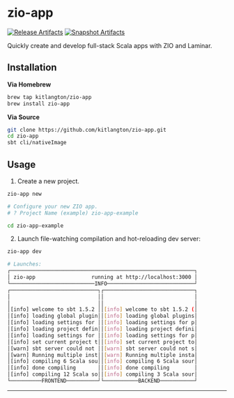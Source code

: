 # zio-app

[![Release Artifacts][Badge-SonatypeReleases]][Link-SonatypeReleases]
[![Snapshot Artifacts][Badge-SonatypeSnapshots]][Link-SonatypeSnapshots]

Quickly create and develop full-stack Scala apps with ZIO and Laminar.

## Installation

**Via Homebrew**

```sh
brew tap kitlangton/zio-app
brew install zio-app
```

**Via Source**

```sh
git clone https://github.com/kitlangton/zio-app.git
cd zio-app
sbt cli/nativeImage
```

## Usage

1. Create a new project.

```sh
zio-app new

# Configure your new ZIO app.
# ? Project Name (example) zio-app-example

cd zio-app-example
```

2. Launch file-watching compilation and hot-reloading dev server:

```sh
zio-app dev

# Launches:
┌───────────────────────────────────────────────────────────┐
│ zio-app                  running at http://localhost:3000 │
└───────────────────────────INFO────────────────────────────┘
┌────────────────────────────┐┌─────────────────────────────┐
│                            ││                             │
│                            ││                             │
│[info] welcome to sbt 1.5.2 ││[info] welcome to sbt 1.5.2 (│
│[info] loading global plugin││[info] loading global plugins│
│[info] loading settings for ││[info] loading settings for p│
│[info] loading project defin││[info] loading project defini│
│[info] loading settings for ││[info] loading settings for p│
│[info] set current project t││[info] set current project to│
│[warn] sbt server could not ││[warn] sbt server could not s│
│[warn] Running multiple inst││[warn] Running multiple insta│
│[info] compiling 6 Scala sou││[info] compiling 6 Scala sour│
│[info] done compiling       ││[info] done compiling        │
│[info] compiling 12 Scala so││[info] compiling 3 Scala sour│
└──────────FRONTEND──────────┘└───────────BACKEND───────────┘
```

----

[Badge-SonatypeReleases]: https://img.shields.io/nexus/r/https/oss.sonatype.org/io.github.kitlangton/zio-app_2.13.svg "Sonatype Releases"
[Badge-SonatypeSnapshots]: https://img.shields.io/nexus/s/https/oss.sonatype.org/io.github.kitlangton/zio-app_2.13.svg "Sonatype Snapshots"
[Link-SonatypeSnapshots]: https://oss.sonatype.org/content/repositories/snapshots/io/github/kitlangton/zio-app_2.13/ "Sonatype Snapshots"
[Link-SonatypeReleases]: https://oss.sonatype.org/content/repositories/releases/io/github/kitlangton/zio-app_2.13/ "Sonatype Releases"
